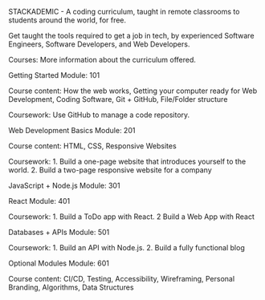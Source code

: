 STACKADEMIC - A coding curriculum, taught in remote classrooms to students around the world, for free. 

Get taught the tools required to get a job in tech, by experienced Software Engineers, Software Developers, and Web Developers. 

Courses:
More information about the curriculum offered.

Getting Started
Module: 101

Course content: How the web works, Getting your computer ready for Web Development, Coding Software, Git + GitHub, File/Folder structure

Coursework: Use GitHub to manage a code repository.

Web Development Basics
Module: 201

Course content: HTML, CSS, Responsive Websites

Coursework: 1. Build a one-page website that introduces yourself to the world. 2. Build a two-page responsive website for a company

JavaScript + Node.js
Module: 301

React
Module: 401

Coursework: 1. Build a ToDo app with React. 2 Build a Web App with React

Databases + APIs
Module: 501

Coursework: 1. Build an API with Node.js. 2. Build a fully functional blog

Optional Modules
Module: 601

Course content: CI/CD, Testing, Accessibility, Wireframing, Personal Branding, Algorithms, Data Structures

